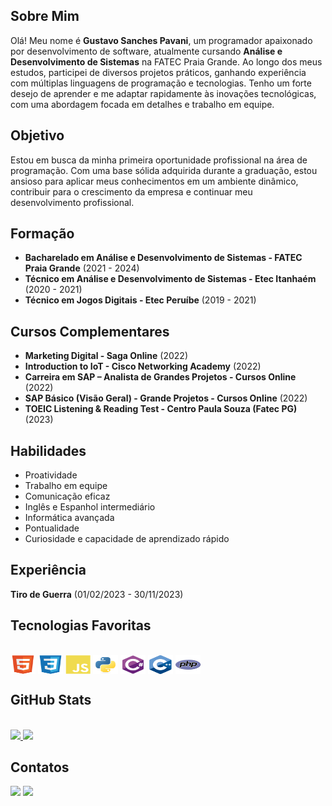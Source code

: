 <section>
  <h2>Sobre Mim</h2>
  <p>Olá! Meu nome é <strong>Gustavo Sanches Pavani</strong>, um programador apaixonado por desenvolvimento de software, atualmente cursando <strong>Análise e Desenvolvimento de Sistemas</strong> na FATEC Praia Grande. Ao longo dos meus estudos, participei de diversos projetos práticos, ganhando experiência com múltiplas linguagens de programação e tecnologias. Tenho um forte desejo de aprender e me adaptar rapidamente às inovações tecnológicas, com uma abordagem focada em detalhes e trabalho em equipe.</p>
</section>

<section>
  <h2>Objetivo</h2>
  <p>Estou em busca da minha primeira oportunidade profissional na área de programação. Com uma base sólida adquirida durante a graduação, estou ansioso para aplicar meus conhecimentos em um ambiente dinâmico, contribuir para o crescimento da empresa e continuar meu desenvolvimento profissional.</p>
</section>

<section>
  <h2>Formação</h2>
  <ul>
    <li><strong>Bacharelado em Análise e Desenvolvimento de Sistemas - FATEC Praia Grande</strong> (2021 - 2024)</li>
    <li><strong>Técnico em Análise e Desenvolvimento de Sistemas - Etec Itanhaém</strong> (2020 - 2021)</li>
    <li><strong>Técnico em Jogos Digitais - Etec Peruíbe</strong> (2019 - 2021)</li>
  </ul>
</section>

<section>
  <h2>Cursos Complementares</h2>
  <ul>
    <li><strong>Marketing Digital - Saga Online</strong> (2022)</li>
    <li><strong>Introduction to IoT - Cisco Networking Academy</strong> (2022)</li>
    <li><strong>Carreira em SAP – Analista de Grandes Projetos - Cursos Online</strong> (2022)</li>
    <li><strong>SAP Básico (Visão Geral) - Grande Projetos - Cursos Online</strong> (2022)</li>
    <li><strong>TOEIC Listening & Reading Test - Centro Paula Souza (Fatec PG)</strong> (2023)</li>
  </ul>
</section>

<section>
  <h2>Habilidades</h2>
  <ul>
    <li>Proatividade</li>
    <li>Trabalho em equipe</li>
    <li>Comunicação eficaz</li>
    <li>Inglês e Espanhol intermediário</li>
    <li>Informática avançada</li>
    <li>Pontualidade</li>
    <li>Curiosidade e capacidade de aprendizado rápido</li>
  </ul>
</section>

<section>
  <h2>Experiência</h2>
  <p><strong>Tiro de Guerra</strong> (01/02/2023 - 30/11/2023)</p>
</section>

<section>
  <h2>Tecnologias Favoritas</h2>
  <div style="display: inline_block"><br>
    <img align="center" alt="HTML" height="30" width="40" src="https://raw.githubusercontent.com/devicons/devicon/master/icons/html5/html5-original.svg">
    <img align="center" alt="CSS" height="30" width="40" src="https://raw.githubusercontent.com/devicons/devicon/master/icons/css3/css3-original.svg">
    <img align="center" alt="JavaScript" height="30" width="40" src="https://raw.githubusercontent.com/devicons/devicon/master/icons/javascript/javascript-plain.svg">
    <img align="center" alt="Python" height="30" width="40" src="https://raw.githubusercontent.com/devicons/devicon/master/icons/python/python-original.svg">
    <img align="center" alt="CSharp" height="30" width="40" src="https://raw.githubusercontent.com/devicons/devicon/master/icons/csharp/csharp-original.svg">
    <img align="center" alt="CPlusPlus" height="30" width="40" src="https://raw.githubusercontent.com/devicons/devicon/master/icons/cplusplus/cplusplus-original.svg">
    <img align="center" alt="PHP" height="30" width="40" src="https://raw.githubusercontent.com/devicons/devicon/master/icons/php/php-original.svg">
  </div>
</section>

<section>
  <h2>GitHub Stats</h2>
  <div style="display: inline_block"><br>
    <a href="https://github.com/GustavoSanchesPavani">
      <img loading="lazy" height="180em" src="https://github-readme-stats.vercel.app/api/top-langs/?username=GustavoSanchesPavani&layout=compact&langs_count=7&theme=dracula"/>
      <img loading="lazy" height="180em" src="https://github-readme-stats.vercel.app/api?username=GustavoSanchesPavani&show_icons=true&theme=dracula&include_all_commits=true&count_private=true"/>
    </a>
  </div>
</section>

<section>
  <h2>Contatos</h2>
  <div>
    <a href="mailto:gus257.gu@gmail.com"><img src="https://img.shields.io/badge/-Gmail-%23333?style=for-the-badge&logo=gmail&logoColor=white" target="_blank"></a>
    <a href="https://www.linkedin.com/in/gustavo-sanches-pavani-18bb4a24a/" target="_blank"><img src="https://img.shields.io/badge/-LinkedIn-%230077B5?style=for-the-badge&logo=linkedin&logoColor=white" target="_blank"></a>
  </div>
</section>
